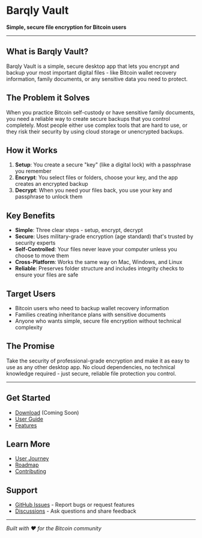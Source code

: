 # Barqly Vault

**Simple, secure file encryption for Bitcoin users**

---

## What is Barqly Vault?

Barqly Vault is a simple, secure desktop app that lets you encrypt and backup your most important digital files - like Bitcoin wallet recovery information, family documents, or any sensitive data you need to protect.

## The Problem it Solves

When you practice Bitcoin self-custody or have sensitive family documents, you need a reliable way to create secure backups that you control completely. Most people either use complex tools that are hard to use, or they risk their security by using cloud storage or unencrypted backups.

## How it Works

1. **Setup**: You create a secure "key" (like a digital lock) with a passphrase you remember
2. **Encrypt**: You select files or folders, choose your key, and the app creates an encrypted backup
3. **Decrypt**: When you need your files back, you use your key and passphrase to unlock them

## Key Benefits

- **Simple**: Three clear steps - setup, encrypt, decrypt
- **Secure**: Uses military-grade encryption (age standard) that's trusted by security experts
- **Self-Controlled**: Your files never leave your computer unless you choose to move them
- **Cross-Platform**: Works the same way on Mac, Windows, and Linux
- **Reliable**: Preserves folder structure and includes integrity checks to ensure your files are safe

## Target Users

- Bitcoin users who need to backup wallet recovery information
- Families creating inheritance plans with sensitive documents
- Anyone who wants simple, secure file encryption without technical complexity

## The Promise

Take the security of professional-grade encryption and make it as easy to use as any other desktop app. No cloud dependencies, no technical knowledge required - just secure, reliable file protection you control.

---

## Get Started

- [Download](https://github.com/inauman/barqly-vault/releases) (Coming Soon)
- [User Guide](user/getting-started.md)
- [Features](product/features.md)

## Learn More

- [User Journey](product/user-journey.md)
- [Roadmap](product/roadmap.md)
- [Contributing](https://github.com/inauman/barqly-vault/blob/main/CONTRIBUTING.md)

## Support

- [GitHub Issues](https://github.com/inauman/barqly-vault/issues) - Report bugs or request features
- [Discussions](https://github.com/inauman/barqly-vault/discussions) - Ask questions and share feedback

---

*Built with ❤️ for the Bitcoin community* 